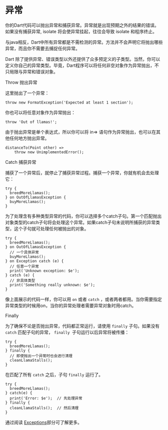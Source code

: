 # 异常

你的Dart代码可以抛出异常和捕获异常。异常就是出现预期之外的结果的错误。如果没有捕获异常, isolate 将会使异常挂起，往往会导致 isolate 和程序终止。

与java相反，Dart中所有异常都是不需检测的异常。方法并不会声明它将抛出哪些异常，而且你不需要去捕捉任何异常。

Dart 除了提供异常、错误类型以外还提供了众多预定义的子类型。当然，你可以定义你自己的异常类型。毕竟，Dart程序可以将任何非空对象作为异常抛出，不只局限与异常和错误对象。

Throw 抛出异常

这里抛出了一个异常：

```
throw new FormatException('Expected at least 1 section');
```

你也可以将任意对象作为异常抛出：

```
throw 'Out of llamas!';
```

由于抛出异常是单个表达式，所以你可以将 in=> 语句作为异常抛出，也可以在其他任何地方抛出异常。

```
distanceTo(Point other) =>
    throw new UnimplementedError();
```

Catch 捕获异常

捕获了一个异常后，就停止了捕获异常过程。捕获一个异常，你就有机会去处理它：

```
try {
  breedMoreLlamas();
} on OutOfLlamasException {
  buyMoreLlamas();
}
```

为了处理含有多种类型异常的代码，你可以选择多个catch子句。第一个匹配抛出对象类型的catch子句将会处理这个异常。如果catch子句未说明所捕获的异常类型，这个子句就可处理任何被抛出的对象。

```
try {
  breedMoreLlamas();
} on OutOfLlamasException {
  // 一个具体异常
  buyMoreLlamas();
} on Exception catch (e) {
  // 任意一个异常
  print('Unknown exception: $e');
} catch (e) {
  // 非具体类型
  print('Something really unknown: $e');
}
```

像上面展示的代码一样，你可以用 `on` 或者 `catch` ，或者两者都用。当你需要指定异常类型的时候用on，当你的异常处理者需要异常对象时用catch。


Finally

为了确保不论是否抛出异常，代码都正常运行，请使用  `finally` 子句。如果没有 `catch` 匹配子句的异常， `finally `子句运行以后异常将被传播：

```
try {
  breedMoreLlamas();
} finally {
  // 即使抛出一个异常时也会进行清理
  cleanLlamaStalls();
}
```

在匹配了所有 `catch` 之后，子句 `finally` 运行了。

```
try {
  breedMoreLlamas();
} catch(e) {
  print('Error: $e');  // 先处理异常
} finally {
  cleanLlamaStalls();  // 然后清理
}
```

通过阅读 [Exceptions](https://www.dartlang.org/docs/dart-up-and-running/ch03.html#exceptions)部分可了解更多。



